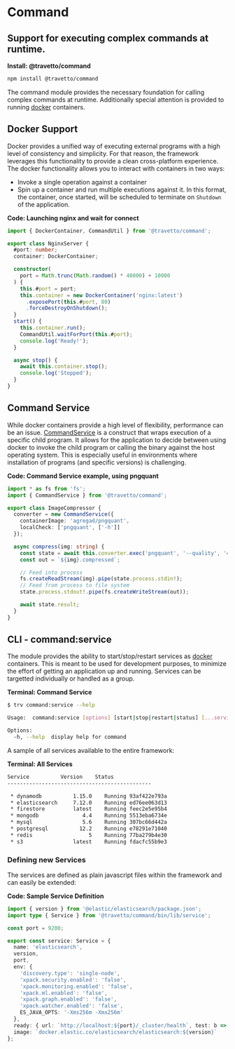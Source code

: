 <!-- This file was generated by @travetto/doc and should not be modified directly -->
<!-- Please modify https://github.com/travetto/travetto/tree/main/module/command/doc.ts and execute "npx trv doc" to rebuild -->
# Command
## Support for executing complex commands at runtime.

**Install: @travetto/command**
```bash
npm install @travetto/command
```

The command module provides the necessary foundation for calling complex commands at runtime. Additionally special attention is provided to running [docker](https://www.docker.com/community-edition) containers.

## Docker Support

Docker provides a unified way of executing external programs with a high level of consistency and simplicity.  For that reason, the framework leverages this functionality to provide a clean cross-platform experience.  The docker functionality allows you to interact with containers in two ways:
   
   *  Invoke a single operation against a container
   *  Spin up a container and run multiple executions against it.  In this format, the container, once started, will be scheduled to terminate on `Shutdown` of the application.

**Code: Launching nginx and wait for connect**
```typescript
import { DockerContainer, CommandUtil } from '@travetto/command';

export class NginxServer {
  #port: number;
  container: DockerContainer;

  constructor(
    port = Math.trunc(Math.random() * 40000) + 10000
  ) {
    this.#port = port;
    this.container = new DockerContainer('nginx:latest')
      .exposePort(this.#port, 80)
      .forceDestroyOnShutdown();
  }
  start() {
    this.container.run();
    CommandUtil.waitForPort(this.#port);
    console.log('Ready!');
  }

  async stop() {
    await this.container.stop();
    console.log('Stopped');
  }
}
```

## Command Service

While docker containers provide a high level of flexibility, performance can be an issue.  [CommandService](https://github.com/travetto/travetto/tree/main/module/command/src/command.ts#L11) is a construct that wraps execution of a specific child program.  It allows for the application to decide between using docker to invoke the child program or calling the binary against the host operating system.  This is especially useful in environments where installation of programs (and specific versions) is challenging.

**Code: Command Service example, using pngquant**
```typescript
import * as fs from 'fs';
import { CommandService } from '@travetto/command';

export class ImageCompressor {
  converter = new CommandService({
    containerImage: 'agregad/pngquant',
    localCheck: ['pngquant', ['-h']]
  });

  async compress(img: string) {
    const state = await this.converter.exec('pngquant', '--quality', '40-80', '--speed 1', '--force', '-');
    const out = `${img}.compressed`;

    // Feed into process
    fs.createReadStream(img).pipe(state.process.stdin!);
    // Feed from process to file system
    state.process.stdout!.pipe(fs.createWriteStream(out));

    await state.result;
  }
}
```

## CLI - command:service

The module provides the ability to start/stop/restart services as [docker](https://www.docker.com/community-edition) containers.  This is meant to be used for development purposes, to minimize the effort of getting an application up and running.  Services can be targetted individually or handled as a group.

**Terminal: Command Service**
```bash
$ trv command:service --help

Usage:  command:service [options] [start|stop|restart|status] [...services]

Options:
  -h, --help  display help for command
```

A sample of all services available to the entire framework:

**Terminal: All Services**
```bash
Service          Version    Status
----------------------------------------------

 * dynamodb          1.15.0    Running 93af422e793a
 * elasticsearch     7.12.0    Running ed76ee063d13
 * firestore         latest    Running feec2e5e95b4
 * mongodb              4.4    Running 5513eba6734e
 * mysql                5.6    Running 307bc66d442a
 * postgresql          12.2    Running e78291e71040
 * redis                  5    Running 77ba279b4e30
 * s3                latest    Running fdacfc55b9e3
```

### Defining new Services

The services are defined as plain javascript files within the framework and can easily be extended:

**Code: Sample Service Definition**
```typescript
import { version } from '@elastic/elasticsearch/package.json';
import type { Service } from '@travetto/command/bin/lib/service';

const port = 9200;

export const service: Service = {
  name: 'elasticsearch',
  version,
  port,
  env: {
    'discovery.type': 'single-node',
    'xpack.security.enabled': 'false',
    'xpack.monitoring.enabled': 'false',
    'xpack.ml.enabled': 'false',
    'xpack.graph.enabled': 'false',
    'xpack.watcher.enabled': 'false',
    ES_JAVA_OPTS: '-Xms256m -Xmx256m'
  },
  ready: { url: `http://localhost:${port}/_cluster/health`, test: b => b.includes('"status":"green"') },
  image: `docker.elastic.co/elasticsearch/elasticsearch:${version}`
};
```
